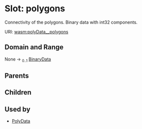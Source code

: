 
# Slot: polygons

Connectivity of the polygons. Binary data with int32 components.

URI: [wasm:polyData__polygons](https://w3id.org/itk/wasmpolyData__polygons)


## Domain and Range

None &#8594;  <sub>0..1</sub> [BinaryData](BinaryData.md)

## Parents


## Children


## Used by

 * [PolyData](PolyData.md)
